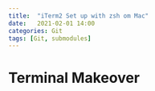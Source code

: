 ```yaml
---
title:  "iTerm2 Set up with zsh om Mac"
date:   2021-02-01 14:00
categories: Git
tags: [Git, submodules]
---
```


# Terminal  Makeover

